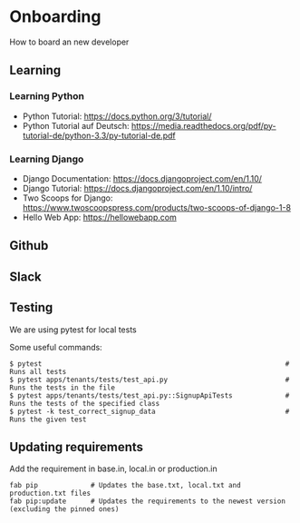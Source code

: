 # Onboarding

How to board an new developer

## Learning

### Learning Python

* Python Tutorial: https://docs.python.org/3/tutorial/
* Python Tutorial auf Deutsch: https://media.readthedocs.org/pdf/py-tutorial-de/python-3.3/py-tutorial-de.pdf

### Learning Django

* Django Documentation: https://docs.djangoproject.com/en/1.10/
* Django Tutorial: https://docs.djangoproject.com/en/1.10/intro/
* Two Scoops for Django: https://www.twoscoopspress.com/products/two-scoops-of-django-1-8
* Hello Web App: https://hellowebapp.com

## Github

## Slack

## Testing

We are using pytest for local tests

Some useful commands:

```
$ pytest                                                            # Runs all tests
$ pytest apps/tenants/tests/test_api.py                             # Runs the tests in the file
$ pytest apps/tenants/tests/test_api.py::SignupApiTests             # Runs the tests of the specified class
$ pytest -k test_correct_signup_data                                # Runs the given test
```

## Updating requirements

Add the requirement in base.in, local.in or production.in

```
fab pip             # Updates the base.txt, local.txt and production.txt files
fab pip:update      # Updates the requirements to the newest version (excluding the pinned ones)
```

